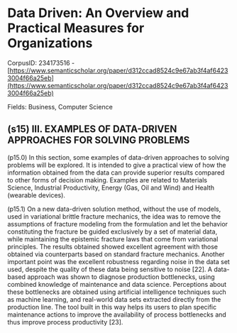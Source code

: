 # Data Driven: An Overview and Practical Measures for Organizations

CorpusID: 234173516 - [https://www.semanticscholar.org/paper/d312ccad8524c9e67ab3f4af64233004f66a25eb](https://www.semanticscholar.org/paper/d312ccad8524c9e67ab3f4af64233004f66a25eb)

Fields: Business, Computer Science

## (s15) III. EXAMPLES OF DATA-DRIVEN APPROACHES FOR SOLVING PROBLEMS
(p15.0) In this section, some examples of data-driven approaches to solving problems will be explored. It is intended to give a practical view of how the information obtained from the data can provide superior results compared to other forms of decision making. Examples are related to Materials Science, Industrial Productivity, Energy (Gas, Oil and Wind) and Health (wearable devices).

(p15.1) On a new data-driven solution method, without the use of models, used in variational brittle fracture mechanics, the idea was to remove the assumptions of fracture modeling from the formulation and let the behavior constituting the fracture be guided exclusively by a set of material data, while maintaining the epistemic fracture laws that come from variational principles. The results obtained showed excellent agreement with those obtained via counterparts based on standard fracture mechanics. Another important point was the excellent robustness regarding noise in the data set used, despite the quality of these data being sensitive to noise [22]. A data-based approach was shown to diagnose production bottlenecks, using combined knowledge of maintenance and data science. Perceptions about these bottlenecks are obtained using artificial intelligence techniques such as machine learning, and real-world data sets extracted directly from the production line. The tool built in this way helps its users to plan specific maintenance actions to improve the availability of process bottlenecks and thus improve process productivity [23].
